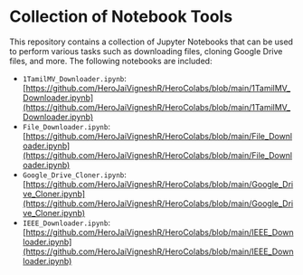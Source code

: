 # Collection of Notebook Tools

This repository contains a collection of Jupyter Notebooks that can be used to perform various tasks such as downloading files, cloning Google Drive files, and more. The following notebooks are included:

- `1TamilMV_Downloader.ipynb`: [https://github.com/HeroJaiVigneshR/HeroColabs/blob/main/1TamilMV_Downloader.ipynb](https://github.com/HeroJaiVigneshR/HeroColabs/blob/main/1TamilMV_Downloader.ipynb)
- `File_Downloader.ipynb`: [https://github.com/HeroJaiVigneshR/HeroColabs/blob/main/File_Downloader.ipynb](https://github.com/HeroJaiVigneshR/HeroColabs/blob/main/File_Downloader.ipynb)
- `Google_Drive_Cloner.ipynb`: [https://github.com/HeroJaiVigneshR/HeroColabs/blob/main/Google_Drive_Cloner.ipynb](https://github.com/HeroJaiVigneshR/HeroColabs/blob/main/Google_Drive_Cloner.ipynb)
- `IEEE_Downloader.ipynb`: [https://github.com/HeroJaiVigneshR/HeroColabs/blob/main/IEEE_Downloader.ipynb](https://github.com/HeroJaiVigneshR/HeroColabs/blob/main/IEEE_Downloader.ipynb)
